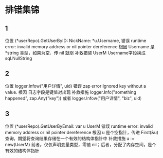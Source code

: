 

# 排错集锦

## 1
位置
    (*userRepo).GetUserByID: NickName: *u.Username,
错误
    runtime error: invalid memory address or nil pointer dereference
根因
    Username 是 *string 类型，如果为空，传 nil 就崩
补救措施
    UserM Username字段换成 sql.NullString
    

## 2
位置
    logger.Infow("用户详情", uid)
错误
    zap error Ignored key without a value. 
根因
    日志字段是键值对出现
补救措施
    logger.Info("something happened", zap.Any("key")) 或者 logger.Infow("用户详情", "biz", uid)


## 3
位置
    (*userRepo).GetUserByEmail: var u UserM
错误
    runtime error: invalid memory address or nil pointer dereference
根因
    u 是个空指针，传进 First(&u) 查询，期望将查询结果存储在一个有效的结构体指针中
补救措施
    u := new(UserM)
    前者，仅仅声明变量类型，零值 nil；后者，分配了内存空间，是个有效的结构体指针

    
